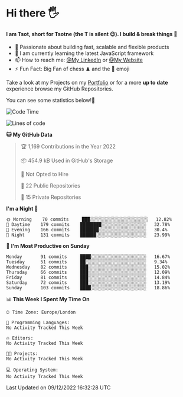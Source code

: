 # Hi there :raised_hand_with_fingers_splayed:
#### I am Tsot, short for Tsotne (the T is silent :wink:). I build & break things :space_invader:
- :telescope: Passionate about building fast, scalable and flexible products
- :seedling: I am currently learning the latest JavaScript framework 
- :mailbox: How to reach me: [@My LinkedIn](https://www.linkedin.com/in/tsotne-gvadzabia/) or [@My Website](https://tsotne.co.uk/contact)
- :zap: Fun Fact: Big Fan of chess ♟ and the 👾 emoji

Take a look at my Projects on my [Portfolio](https://tsotne.co.uk/) or for a more **up to date** experience browse my GitHub Repositories.

You can see some statistics below!:space_invader:
<!--START_SECTION:waka-->
![Code Time](http://img.shields.io/badge/Code%20Time-761%20hrs%202%20mins-blue)

![Lines of code](https://img.shields.io/badge/From%20Hello%20World%20I%27ve%20Written-650%20Thousand%20lines%20of%20code-blue)

**🐱 My GitHub Data** 

> 🏆 1,169 Contributions in the Year 2022
 > 
> 📦 454.9 kB Used in GitHub's Storage 
 > 
> 🚫 Not Opted to Hire
 > 
> 📜 22 Public Repositories 
 > 
> 🔑 15 Private Repositories  
 > 
**I'm a Night 🦉** 

```text
🌞 Morning    70 commits     ███░░░░░░░░░░░░░░░░░░░░░░   12.82% 
🌆 Daytime    179 commits    ████████░░░░░░░░░░░░░░░░░   32.78% 
🌃 Evening    166 commits    ███████░░░░░░░░░░░░░░░░░░   30.4% 
🌙 Night      131 commits    ██████░░░░░░░░░░░░░░░░░░░   23.99%

```
📅 **I'm Most Productive on Sunday** 

```text
Monday       91 commits     ████░░░░░░░░░░░░░░░░░░░░░   16.67% 
Tuesday      51 commits     ██░░░░░░░░░░░░░░░░░░░░░░░   9.34% 
Wednesday    82 commits     ███░░░░░░░░░░░░░░░░░░░░░░   15.02% 
Thursday     66 commits     ███░░░░░░░░░░░░░░░░░░░░░░   12.09% 
Friday       81 commits     ███░░░░░░░░░░░░░░░░░░░░░░   14.84% 
Saturday     72 commits     ███░░░░░░░░░░░░░░░░░░░░░░   13.19% 
Sunday       103 commits    ████░░░░░░░░░░░░░░░░░░░░░   18.86%

```


📊 **This Week I Spent My Time On** 

```text
⌚︎ Time Zone: Europe/London

💬 Programming Languages: 
No Activity Tracked This Week

🔥 Editors: 
No Activity Tracked This Week

🐱‍💻 Projects: 
No Activity Tracked This Week

💻 Operating System: 
No Activity Tracked This Week

```


 Last Updated on 09/12/2022 16:32:28 UTC
<!--END_SECTION:waka-->
